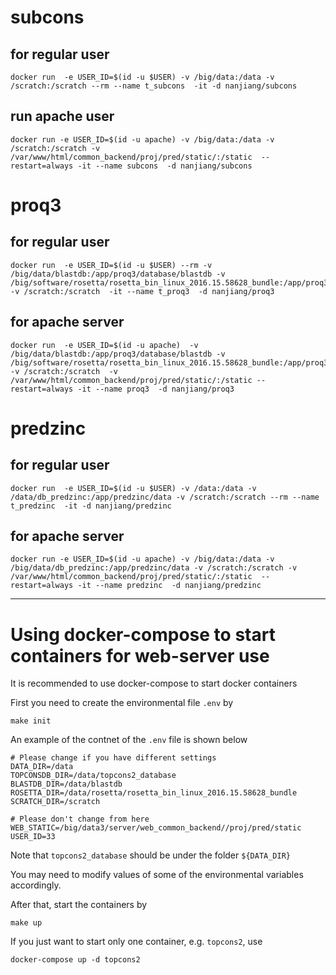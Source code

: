# subcons

## for regular user

    docker run  -e USER_ID=$(id -u $USER) -v /big/data:/data -v /scratch:/scratch --rm --name t_subcons  -it -d nanjiang/subcons

## run apache user

    docker run -e USER_ID=$(id -u apache) -v /big/data:/data -v /scratch:/scratch -v /var/www/html/common_backend/proj/pred/static/:/static  --restart=always -it --name subcons  -d nanjiang/subcons 

# proq3

## for regular user

    docker run  -e USER_ID=$(id -u $USER) --rm -v /big/data/blastdb:/app/proq3/database/blastdb -v /big/software/rosetta/rosetta_bin_linux_2016.15.58628_bundle:/app/proq3/apps/rosetta -v /scratch:/scratch  -it --name t_proq3  -d nanjiang/proq3

## for apache server

    docker run  -e USER_ID=$(id -u apache)  -v /big/data/blastdb:/app/proq3/database/blastdb -v /big/software/rosetta/rosetta_bin_linux_2016.15.58628_bundle:/app/proq3/apps/rosetta -v /scratch:/scratch  -v /var/www/html/common_backend/proj/pred/static/:/static --restart=always -it --name proq3  -d nanjiang/proq3 

# predzinc

## for regular user

    docker run  -e USER_ID=$(id -u $USER) -v /data:/data -v /data/db_predzinc:/app/predzinc/data -v /scratch:/scratch --rm --name t_predzinc  -it -d nanjiang/predzinc 

## for apache server
    docker run -e USER_ID=$(id -u apache) -v /big/data:/data -v /big/data/db_predzinc:/app/predzinc/data -v /scratch:/scratch -v /var/www/html/common_backend/proj/pred/static/:/static  --restart=always -it --name predzinc  -d nanjiang/predzinc

---

# Using docker-compose to start containers for web-server use
It is recommended to use docker-compose to start docker containers

First you need to create the environmental file `.env` by 

    make init

An example of the contnet of the `.env` file is shown below

```
# Please change if you have different settings
DATA_DIR=/data
TOPCONSDB_DIR=/data/topcons2_database
BLASTDB_DIR=/data/blastdb
ROSETTA_DIR=/data/rosetta/rosetta_bin_linux_2016.15.58628_bundle
SCRATCH_DIR=/scratch

# Please don't change from here
WEB_STATIC=/big/data3/server/web_common_backend//proj/pred/static
USER_ID=33
```

Note that `topcons2_database` should be under the folder `${DATA_DIR}`

You may need to modify values of some of the environmental variables
accordingly.

After that, start the containers by 

    make up

If you just want to start only one container, e.g. `topcons2`, use

    docker-compose up -d topcons2
